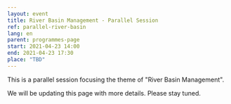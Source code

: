 ```yaml
---
layout: event
title: River Basin Management - Parallel Session
ref: parallel-river-basin
lang: en
parent: programmes-page
start: 2021-04-23 14:00
end: 2021-04-23 17:30
place: "TBD"
---
```

This is a parallel session focusing the theme of "River Basin Management".

We will be updating this page with more details. Please stay tuned.